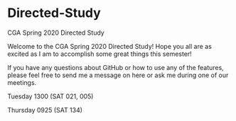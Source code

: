 # Directed-Study
CGA Spring 2020 Directed Study

Welcome to the CGA Spring 2020 Directed Study! Hope you all are as excited as I am to accomplish some great things this semester!

If you have any questions about GitHub or how to use any of the features, please feel free to send me a message on here or ask me during one of our meetings.

Tuesday 1300 (SAT 021, 005)

Thursday 0925 (SAT 134)
